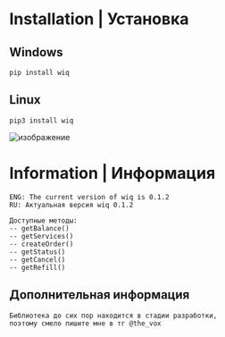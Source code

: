 # Installation | Установка

## Windows
```
pip install wiq
```

## Linux
```
pip3 install wiq
```

![изображение](https://imgur.com/yE4ZO5P.jpg)

# Information | Информация
```
ENG: The current version of wiq is 0.1.2
RU: Актуальная версия wiq 0.1.2

Доступные методы:
-- getBalance()
-- getServices()
-- createOrder()
-- getStatus()
-- getCancel()
-- getRefill()
```

## Дополнительная информация
```
Библиотека до сих пор находится в стадии разработки, 
поэтому смело пишите мне в тг @the_vox
```